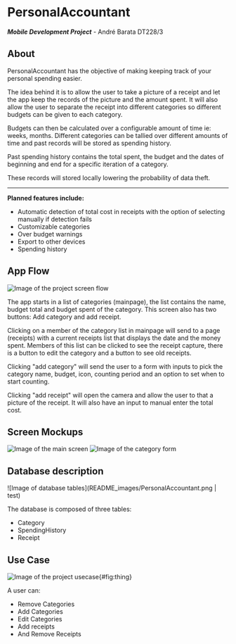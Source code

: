 # PersonalAccountant
**_Mobile Development Project_** - André Barata DT228/3


## About
PersonalAccountant has the objective of making keeping track of your personal spending easier.

The idea behind it is to allow the user to take a picture of a receipt and let the app keep the records of the picture and the amount spent. It will also allow the user to separate the receipt into different categories so different budgets can be given to each category.

Budgets can then be calculated over a configurable amount of time ie: weeks, months. Different categories can be tallied over different amounts of time and past records will be stored as spending history.

Past spending history contains the total spent, the budget and the dates of beginning and end for a specific iteration of a category.

These records will stored locally lowering the probability of data theft.

---


**Planned features include:**

* Automatic detection of total cost in receipts
with the option of selecting manually if detection fails
* Customizable categories
* Over budget warnings
* Export to other devices
* Spending history


<!-- \clearpage -->


## App Flow

![Image of the project screen flow](README_images/AppFlow.png)

The app starts in a list of categories (mainpage), the list contains the name, budget total and budget spent of the category. This screen also has two buttons: Add category and add receipt.

Clicking on a member of the category list in mainpage will send to a page (receipts) with a current receipts list that displays the date and the money spent. Members of this list can be clicked to see the receipt capture, there is a button to edit the category and a button to see old receipts.

Clicking "add category" will send the user to a form with inputs to pick the category name, budget, icon, counting period and an option to set when to start counting.

Clicking "add receipt" will open the camera and allow the user to that a picture of the receipt. It will also have an input to manual enter the total cost.

<!-- \clearpage -->



## Screen Mockups


![Image of the main screen](README_images/MainScreen.png) ![Image of the category form ](README_images/CategoryForm.png)

<!-- \clearpage -->

## Database description

![Image of database tables](README_images/PersonalAccountant.png | test)

The database is composed of three tables:

* Category
* SpendingHistory
* Receipt

<!-- \clearpage  -->

## Use Case

![Image of the project usecase](README_images/UseCase.png){#fig:thing}

A user can:

* Remove Categories
* Add Categories
* Edit Categories
* Add receipts
* And Remove Receipts

<!-- \clearpage -->
